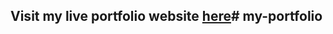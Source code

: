 ## Visit my live portfolio website [here](https://ajaygaur.vercel.app)#   m y - p o r t f o l i o  
 